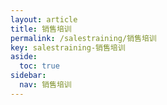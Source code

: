 ```yaml
---
layout: article
title: 销售培训
permalink: /salestraining/销售培训
key: salestraining-销售培训
aside:
  toc: true
sidebar:
  nav: 销售培训
---
```




<bro/><bro/>